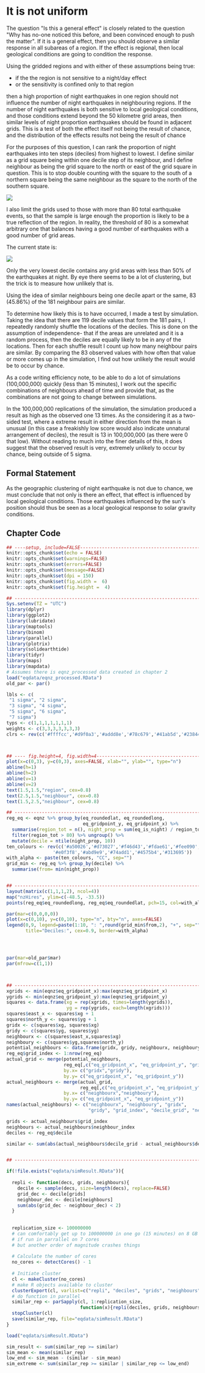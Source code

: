 # It is not uniform






The question "Is this a general effect" is closely related to the question "Why has no-one noticed this before, and been convinced enough to push the matter". If it is a general effect, then you should observe a similar response in all subareas of a region. If the effect is regional, then local geological conditions are going to condition the response. 


Using the gridded regions and with either of these assumptions being true:

* if the the region is not sensitive to a night/day effect
* or the sensitivity is confined only to that region

then a high proportion of night earthquakes in one region should not influence the number of night earthquakes in neighbouring regions. If the number of night earthquakes is both sensitive to local geological conditions, and those conditions extend beyond the 50 kilometre grid areas, then similar levels of night proportion earthquakes should be found in adjacent grids. This is a test of both the effect itself not being the result of chance, and the distribution of the effects results not being the result of chance

For the purposes of this question, I can rank the proportion of night earthquakes into ten steps (deciles) from highest to lowest. I define similar as a grid square being within one decile step of its neighbour, and I define neighbour as being the grid square to the north or east of the grid square in question. This is to stop double counting with the square to the south of a northern square being the same neighbour as the square to the north of the southern square.

![](008_not_uniform_files/figure-epub3/unnamed-chunk-2-1.png)<!-- -->


I also limit the grids used to those with more than 80 total earthquake events, so that the sample is large enough the proportion is likely to be a true reflection of the region. In reality, the threshold of 80 is a somewhat arbitrary one that balances having a good number of earthquakes with a good number of grid areas.




The current state is:

![](008_not_uniform_files/figure-epub3/unnamed-chunk-4-1.png)<!-- -->

Only the very lowest decile contains any grid areas with less than 50% of the earthquakes at night. By eye there seems to be a lot of clustering, but the trick is to measure how unlikely that is.



Using the idea of similar neighbours being one decile apart or the same, 83 (45.86%) of the 181 neighbour pairs are similar.

To determine how likely this is to have occurred, I made a test by simulation. Taking the idea that there are 119 decile values that form the 181 pairs, I repeatedly randomly shuffle the locations of the deciles. This is done on the assumption of independence- that if the areas are unrelated and it is a random process, then the deciles are equally likely to be in any of the locations. Then for each shuffle result I count up how many neighbour pairs are similar. By comparing the 83 observed values with how often that value or more comes up in the simulation, I find out how unlikely the result would be to occur by chance.

As a code writing efficiency note, to be able to do a lot of simulations (100,000,000) quickly (less than 15 minutes), I work out the specific combinations of neighbours ahead of time and provide that, as the combinations are not going to change between simulations.



In the 100,000,000 replications of the simulation, the simulation produced a result as high as the observed one 13 times. As the considering it as a two-sided test, where a extreme result in either direction from the mean is unusual (in this case a freakishly low score would also indicate unnatural arrangement of deciles), the result is 13 in 100,000,000 (as there were 0 that low). Without reading to much into the finer details of this, it does suggest that the observed result is very, extremely unlikely to occur by chance, being outside of 5 sigma.

## Formal Statement

As the geographic clustering of night earthquake is not due to chance, we must conclude that not only is there an effect, that effect is influenced by local geological conditions. Those earthquakes influenced by the sun's position should thus be seen as a local geological response to solar gravity conditions.


## Chapter Code


```r
## ----setup, include=FALSE------------------------------------------------
knitr::opts_chunk$set(echo = FALSE)
knitr::opts_chunk$set(warnings=FALSE)
knitr::opts_chunk$set(errors=FALSE)
knitr::opts_chunk$set(message=FALSE)
knitr::opts_chunk$set(dpi = 150)
knitr::opts_chunk$set(fig.width =  6)
knitr::opts_chunk$set(fig.height =  4)

## ------------------------------------------------------------------------
Sys.setenv(TZ = "UTC") 
library(dplyr)
library(ggplot2)
library(lubridate)
library(maptools)
library(binom)
library(parallel)
library(plotrix)
library(solidearthtide)
library(tidyr)
library(maps)
library(mapdata)
# Assumes there is eqnz_processed data created in chapter 2
load("eqdata/eqnz_processed.RData")
old_par <- par()

lbls <- c(
 "1 sigma", "2 sigma",
 "3 sigma", "4 sigma",
 "5 sigma", "6 sigma",
 "7 sigma")
typs <- c(1,1,1,1,1,1,1)
weights <- c(3,3,3,3,3,3,3)
clrs <- rev(c('#ffffcc','#d9f0a3','#addd8e','#78c679','#41ab5d','#238443','#005a32'))



## ---- fig.height=4, fig.width=4------------------------------------------
plot(x=c(0,3), y=c(0,3), axes=FALSE, xlab="", ylab="", type="n")
abline(h=1)
abline(h=2)
abline(v=1)
abline(v=2)
text(1.5,1.5,"region", cex=0.8)
text(2.5,1.5,"neighbour", cex=0.8)
text(1.5,2.5,"neighbour", cex=0.8)

## ------------------------------------------------------------------------
reg_eq <- eqnz %>% group_by(eq_roundedlat, eq_roundedlong,
                            eq_gridpoint_y, eq_gridpoint_x) %>%
  summarise(region_tot = n(), night_prop = sum(eq_is_night) / region_tot) %>% 
  filter(region_tot > 80) %>% ungroup() %>% 
  mutate(decile = ntile(night_prop, 10)) 
ten_colours <- rev(c('#a50026','#d73027','#f46d43','#fdae61','#fee090',
                 '#e0f3f8','#abd9e9','#74add1','#4575b4','#313695'))
with_alpha <- paste(ten_colours, "CC", sep="")
grid_min <- reg_eq %>% group_by(decile) %>%
  summarise(from= min(night_prop))


## ------------------------------------------------------------------------
layout(matrix(c(1,1,1,2), ncol=4))
map("nzHires", ylim=c(-48.5, -33.5))
points(reg_eq$eq_roundedlong, reg_eq$eq_roundedlat, pch=15, col=with_alpha[reg_eq$decile], cex=1.5)

par(mar=c(0,0,0,0))
plot(x=c(0,10), y=c(0,10), type="n", bty="n", axes=FALSE)
legend(0,9, legend=paste(1:10, ": ",round(grid_min$from,2), "+", sep="") , fill=with_alpha, bty="n", xjust=0,
       title="Deciles:", cex=0.9, border=with_alpha)




par(mar=old_par$mar)
par(mfrow=c(1,1))



## ------------------------------------------------------------------------
xgrids <- min(eqnz$eq_gridpoint_x):max(eqnz$eq_gridpoint_x)
ygrids <- min(eqnz$eq_gridpoint_y):max(eqnz$eq_gridpoint_y)
squares <- data.frame(xg = rep(xgrids, times=length(ygrids)),
                      yg = rep(ygrids, each=length(xgrids)))
squares$east_x <- squares$xg + 1
squares$north_y <- squares$yg + 1
gridx <- c(squares$xg, squares$xg)
gridy <- c(squares$yg, squares$yg)
neighbourx <- c(squares$east_x,squares$xg)
neighboury <- c(squares$yg,squares$north_y)
potential_neighbours <- data.frame(gridx, gridy, neighbourx, neighboury)
reg_eq$grid_index <- 1:nrow(reg_eq)
actual_grid <- merge(potential_neighbours,
                     reg_eq[,c("eq_gridpoint_x", "eq_gridpoint_y", "grid_index", "decile")],
                     by.x= c("gridx","gridy"),
                     by.y= c("eq_gridpoint_x", "eq_gridpoint_y"))
actual_neighbours <- merge(actual_grid,
                           reg_eq[,c("eq_gridpoint_x", "eq_gridpoint_y", "grid_index", "decile")],
                     by.x= c("neighbourx","neighboury"),
                     by.y= c("eq_gridpoint_x", "eq_gridpoint_y"))
names(actual_neighbours) <- c("neighbourx", "neighboury", "gridx",
                              "gridy", "grid_index", "decile_grid", "neighbour_index", "decile_neighbour")

grids <- actual_neighbours$grid_index
neighbours <- actual_neighbours$neighbour_index
deciles <- reg_eq$decile

similar <- sum(abs(actual_neighbours$decile_grid - actual_neighbours$decile_neighbour) < 2)


## ------------------------------------------------------------------------

if(!file.exists("eqdata/simResult.RData")){
  
  repli <- function(decs, grids, neighbours){
    decile <- sample(decs, size=length(decs), replace=FALSE)
    grid_dec <- decile[grids]
    neighbour_dec <- decile[neighbours]
    sum(abs(grid_dec - neighbour_dec) < 2)
  }
  
  
  replication_size <- 100000000
  # can comfortably get up to 100000000 in one go (15 minutes) on 8 GB machine
  # if run in parrallel on 7 cores
  # but another order of magnitude crashes things
  
  # Calculate the number of cores
  no_cores <- detectCores() - 1
  
  # Initiate cluster
  cl <- makeCluster(no_cores)
  # make R objects available to cluster
  clusterExport(cl, varlist=c("repli", "deciles", "grids", "neighbours"))
  # do function in parallel
  similar_rep <- parSapply(cl, 1:replication_size, 
                           function(x){repli(deciles, grids, neighbours)})
  stopCluster(cl)
  save(similar_rep, file="eqdata/simResult.RData")
}

load("eqdata/simResult.RData")

sim_result <- sum(similar_rep >= similar)
sim_mean <- mean(similar_rep)
low_end <- sim_mean - (similar - sim_mean)
sim_extreme <- sum(similar_rep >= similar | similar_rep <= low_end)
```
